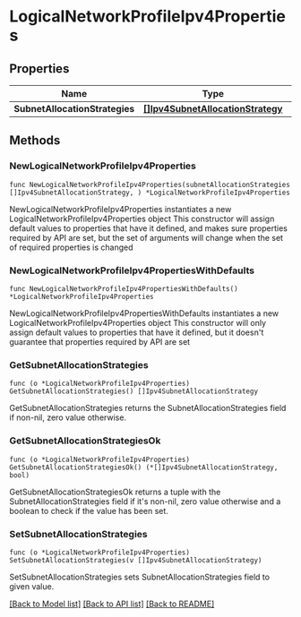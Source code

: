 # LogicalNetworkProfileIpv4Properties

## Properties

Name | Type | Description | Notes
------------ | ------------- | ------------- | -------------
**SubnetAllocationStrategies** | [**[]Ipv4SubnetAllocationStrategy**](Ipv4SubnetAllocationStrategy.md) |  | 

## Methods

### NewLogicalNetworkProfileIpv4Properties

`func NewLogicalNetworkProfileIpv4Properties(subnetAllocationStrategies []Ipv4SubnetAllocationStrategy, ) *LogicalNetworkProfileIpv4Properties`

NewLogicalNetworkProfileIpv4Properties instantiates a new LogicalNetworkProfileIpv4Properties object
This constructor will assign default values to properties that have it defined,
and makes sure properties required by API are set, but the set of arguments
will change when the set of required properties is changed

### NewLogicalNetworkProfileIpv4PropertiesWithDefaults

`func NewLogicalNetworkProfileIpv4PropertiesWithDefaults() *LogicalNetworkProfileIpv4Properties`

NewLogicalNetworkProfileIpv4PropertiesWithDefaults instantiates a new LogicalNetworkProfileIpv4Properties object
This constructor will only assign default values to properties that have it defined,
but it doesn't guarantee that properties required by API are set

### GetSubnetAllocationStrategies

`func (o *LogicalNetworkProfileIpv4Properties) GetSubnetAllocationStrategies() []Ipv4SubnetAllocationStrategy`

GetSubnetAllocationStrategies returns the SubnetAllocationStrategies field if non-nil, zero value otherwise.

### GetSubnetAllocationStrategiesOk

`func (o *LogicalNetworkProfileIpv4Properties) GetSubnetAllocationStrategiesOk() (*[]Ipv4SubnetAllocationStrategy, bool)`

GetSubnetAllocationStrategiesOk returns a tuple with the SubnetAllocationStrategies field if it's non-nil, zero value otherwise
and a boolean to check if the value has been set.

### SetSubnetAllocationStrategies

`func (o *LogicalNetworkProfileIpv4Properties) SetSubnetAllocationStrategies(v []Ipv4SubnetAllocationStrategy)`

SetSubnetAllocationStrategies sets SubnetAllocationStrategies field to given value.



[[Back to Model list]](../README.md#documentation-for-models) [[Back to API list]](../README.md#documentation-for-api-endpoints) [[Back to README]](../README.md)


